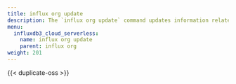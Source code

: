 ```yaml
---
title: influx org update
description: The `influx org update` command updates information related to organizations in InfluxDB.
menu:
  influxdb3_cloud_serverless:
    name: influx org update
    parent: influx org
weight: 201
---
```


{{< duplicate-oss >}}
